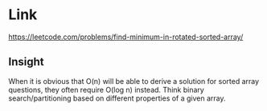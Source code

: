 # Link

https://leetcode.com/problems/find-minimum-in-rotated-sorted-array/

## Insight

When it is obvious that O(n) will be able to derive a solution for sorted array questions,
 they often require O(log n) instead. Think binary search/partitioning based on different properties
 of a given array.